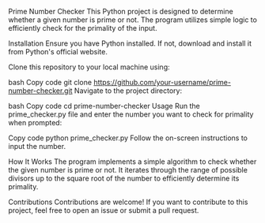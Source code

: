 Prime Number Checker
This Python project is designed to determine whether a given number is prime or not. The program utilizes simple logic to efficiently check for the primality of the input.

Installation
Ensure you have Python installed. If not, download and install it from Python's official website.

Clone this repository to your local machine using:

bash
Copy code
git clone https://github.com/your-username/prime-number-checker.git
Navigate to the project directory:

bash
Copy code
cd prime-number-checker
Usage
Run the prime_checker.py file and enter the number you want to check for primality when prompted:

Copy code
python prime_checker.py
Follow the on-screen instructions to input the number.

How It Works
The program implements a simple algorithm to check whether the given number is prime or not. It iterates through the range of possible divisors up to the square root of the number to efficiently determine its primality.

Contributions
Contributions are welcome! If you want to contribute to this project, feel free to open an issue or submit a pull request.

